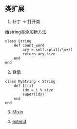 ## 类扩展

1. 补丁 -> 打开类

给string类添加新方法
```
class String
	def count_word
		ary = self.split(/\s+/)
		return ary.size
	end
end
```

2. 继承
```
class MyString < String
	def [](i)
		idx = i % size
		super(idx)
	end
end 
```

3. [Mixin](./06.Mixin.md)

4. [extend](./07.extend&include.md)
